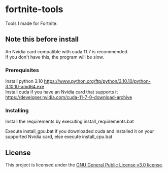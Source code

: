 # fortnite-tools

Tools I made for Fortnite.

## Note this before install

An Nvidia card compatible with cuda 11.7 is recommended.  
If you don't have this, the program will be slow.

### Prerequisites

Install python 3.10 https://www.python.org/ftp/python/3.10.10/python-3.10.10-amd64.exe  
Install cuda if you have an Nvidia card that supports it https://developer.nvidia.com/cuda-11-7-0-download-archive

### Installing

Install the requirements by executing install_requirements.bat

Execute install_gpu.bat if you downloaded cuda and installed it on your supported Nvidia card, else execute install_cpu.bat

## License

This project is licensed under the [GNU General Public License v3.0 license](https://github.com/ammo-stash/fortnite-tools/blob/main/LICENSE).
